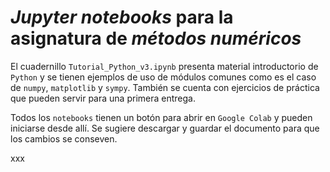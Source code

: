 # *Jupyter notebooks* para la asignatura de *métodos numéricos*

El cuadernillo `Tutorial_Python_v3.ipynb` presenta material introductorio de `Python` y se tienen ejemplos de uso de módulos comunes como es el caso de `numpy`, `matplotlib` y `sympy`. También se cuenta con ejercicios de práctica que pueden servir para una primera entrega.

Todos los `notebooks` tienen un botón para abrir en `Google Colab` y pueden iniciarse desde allí. Se sugiere descargar y guardar el documento para que los cambios se conseven.

xxx
